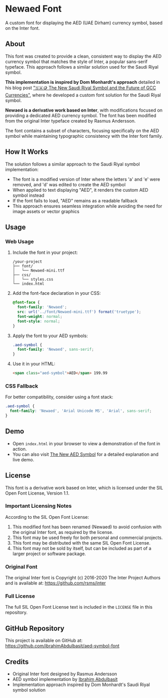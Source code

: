 # Newaed Font

A custom font for displaying the AED (UAE Dirham) currency symbol, based on the Inter font.

## About

This font was created to provide a clean, consistent way to display the AED currency symbol that matches the style of Inter, a popular sans-serif typeface. This approach follows a similar solution used for the Saudi Riyal symbol.

**This implementation is inspired by Dom Monhardt's approach** detailed in his blog post ["🇸🇦🪙 The New Saudi Riyal Symbol and the Future of GCC Currencies"](https://www.one-fs.com/p/the-new-saudi-riyal-symbol-and-the), where he developed a custom font solution for the Saudi Riyal symbol.

**Newaed is a derivative work based on Inter**, with modifications focused on providing a dedicated AED currency symbol. The font has been modified from the original Inter typeface created by Rasmus Andersson.

The font contains a subset of characters, focusing specifically on the AED symbol while maintaining typographic consistency with the Inter font family.

## How It Works

The solution follows a similar approach to the Saudi Riyal symbol implementation:
- The font is a modified version of Inter where the letters 'a' and 'e' were removed, and 'd' was edited to create the AED symbol
- When applied to text displaying "AED", it renders the custom AED symbol instead
- If the font fails to load, "AED" remains as a readable fallback
- This approach ensures seamless integration while avoiding the need for image assets or vector graphics

## Usage

### Web Usage

1. Include the font in your project:
   ```
   /your-project
   ├── font/
   │   └── Newaed-mini.ttf
   ├── css/
   │   └── styles.css
   └── index.html
   ```

2. Add the font-face declaration in your CSS:
   ```css
   @font-face {
     font-family: 'Newaed';
     src: url('../font/Newaed-mini.ttf') format('truetype');
     font-weight: normal;
     font-style: normal;
   }
   ```

3. Apply the font to your AED symbols:
   ```css
   .aed-symbol {
     font-family: 'Newaed', sans-serif;
   }
   ```

4. Use it in your HTML:
   ```html
   <span class="aed-symbol">AED</span> 199.99
   ```

### CSS Fallback

For better compatibility, consider using a font stack:

```css
.aed-symbol {
  font-family: 'Newaed', 'Arial Unicode MS', 'Arial', sans-serif;
}
```

## Demo

- Open `index.html` in your browser to view a demonstration of the font in action.
- You can also visit [The New AED Symbol](https://www.ibrahim-abdulbasit.com/blog/the-new-aed-symbol) for a detailed explanation and live demo.

## License

This font is a derivative work based on Inter, which is licensed under the SIL Open Font License, Version 1.1.

### Important Licensing Notes

According to the SIL Open Font License:

1. This modified font has been renamed (Newaed) to avoid confusion with the original Inter font, as required by the license.
2. This font may be used freely for both personal and commercial projects.
3. This font may be distributed with the same SIL Open Font License.
4. This font may not be sold by itself, but can be included as part of a larger project or software package.

### Original Font

The original Inter font is Copyright (c) 2016-2020 The Inter Project Authors and is available at:
https://github.com/rsms/inter

### Full License

The full SIL Open Font License text is included in the `LICENSE` file in this repository.

## GitHub Repository

This project is available on GitHub at: https://github.com/ibrahimAbdulbasit/aed-symbol-font

## Credits

- Original Inter font designed by Rasmus Andersson
- AED symbol implementation by [Ibrahim Abdulbasit](https://www.ibrahim-abdulbasit.com)
- Implementation approach inspired by Dom Monhardt's Saudi Riyal symbol solution 